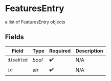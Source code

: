 # FeaturesEntry

a list of FeaturesEntry objects


## Fields

| Field              | Type               | Required           | Description        |
| ------------------ | ------------------ | ------------------ | ------------------ |
| `disabled`         | *bool*             | :heavy_check_mark: | N/A                |
| `id`               | *str*              | :heavy_check_mark: | N/A                |